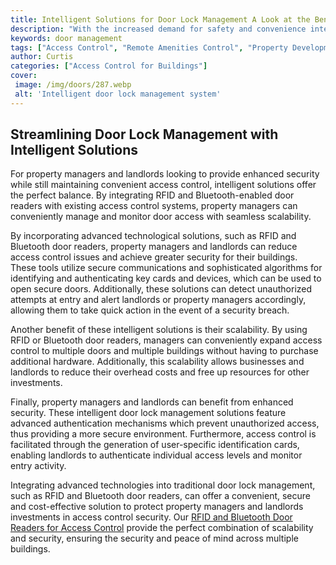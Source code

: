 ```yaml
---
title: Intelligent Solutions for Door Lock Management A Look at the Benefits
description: "With the increased demand for safety and convenience intelligent door lock management is fast becoming the solution of choice Learn how these systems can benefit you and why they are quickly gaining popularity"
keywords: door management
tags: ["Access Control", "Remote Amenities Control", "Property Development", "Co-Working Space", "Office", "Building"]
author: Curtis
categories: ["Access Control for Buildings"]
cover: 
 image: /img/doors/287.webp
 alt: 'Intelligent door lock management system'
---
```

## Streamlining Door Lock Management with Intelligent Solutions 

For property managers and landlords looking to provide enhanced security while still maintaining convenient access control, intelligent solutions offer the perfect balance. By integrating RFID and Bluetooth-enabled door readers with existing access control systems, property managers can conveniently manage and monitor door access with seamless scalability. 

By incorporating advanced technological solutions, such as RFID and Bluetooth door readers, property managers and landlords can reduce access control issues and achieve greater security for their buildings. These tools utilize secure communications and sophisticated algorithms for identifying and authenticating key cards and devices, which can be used to open secure doors. Additionally, these solutions can detect unauthorized attempts at entry and alert landlords or property managers accordingly, allowing them to take quick action in the event of a security breach. 

Another benefit of these intelligent solutions is their scalability. By using RFID or Bluetooth door readers, managers can conveniently expand access control to multiple doors and multiple buildings without having to purchase additional hardware. Additionally, this scalability allows businesses and landlords to reduce their overhead costs and free up resources for other investments.

Finally, property managers and landlords can benefit from enhanced security. These intelligent door lock management solutions feature advanced authentication mechanisms which prevent unauthorized access, thus providing a more secure environment. Furthermore, access control is facilitated through the generation of user-specific identification cards, enabling landlords to authenticate individual access levels and monitor entry activity.

Integrating advanced technologies into traditional door lock management, such as RFID and Bluetooth door readers, can offer a convenient, secure and cost-effective solution to protect property managers and landlords investments in access control security. Our [RFID and Bluetooth Door Readers for Access Control](/door-readers) provide the perfect combination of scalability and security, ensuring the security and peace of mind across multiple buildings.
